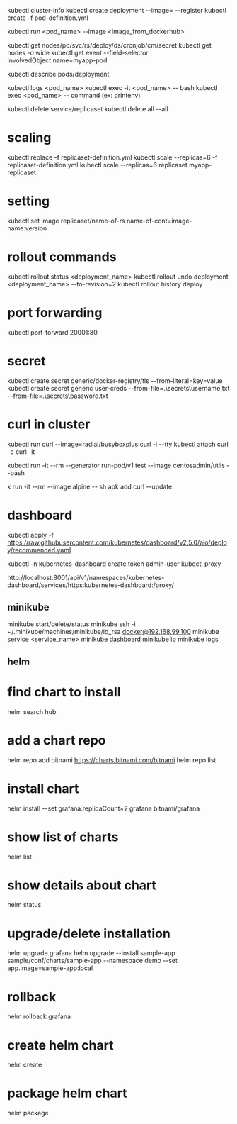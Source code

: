 kubectl cluster-info
kubectl create deployment <name> --image=<image-url> --register
kubectl create -f pod-definition.yml

kubectl run <pod_name> --image <image_from_dockerhub>

kubectl get nodes/po/svc/rs/deploy/ds/cronjob/cm/secret
kubectl get nodes -o wide
kubectl get event --field-selector involvedObject.name=myapp-pod

kubectl describe pods/deployment <name>

kubectl logs <pod_name>
kubectl exec -it <pod_name> -- bash
kubectl exec <pod_name> -- command (ex: printenv)

kubectl delete service/replicaset
kubectl delete all --all

# scaling #
kubectl replace -f replicaset-definition.yml
kubectl scale --replicas=6 -f replicaset-definition.yml
kubectl scale --replicas=6 replicaset myapp-replicaset

# setting #
kubectl set image replicaset/name-of-rs name-of-cont=image-name:version

# rollout commands
kubectl rollout status <deployment_name>
kubectl rollout undo deployment <deployment_name> --to-revision=2
kubectl rollout history deploy <deployment-name>

# port forwarding #
kubectl port-forward <pod-name> 20001:80

# secret #
kubectl create secret generic/docker-registry/tls <secret-name> --from-literal=key=value
kubectl create secret generic user-creds --from-file=.\secrets\username.txt --from-file=.\secrets\password.txt

# curl in cluster #
kubectl run curl --image=radial/busyboxplus:curl -i --tty
kubectl attach curl -c curl -it

kubectl run -it --rm --generator run-pod/v1 test --image centosadmin/utils --bash

k run -it --rm --image alpine -- sh
apk add curl --update

# dashboard #
kubectl apply -f https://raw.githubusercontent.com/kubernetes/dashboard/v2.5.0/aio/deploy/recommended.yaml

kubectl -n kubernetes-dashboard create token admin-user
kubectl proxy

http://localhost:8001/api/v1/namespaces/kubernetes-dashboard/services/https:kubernetes-dashboard:/proxy/

## minikube
minikube start/delete/status
minikube ssh -i ~/.minikube/machines/minikube/id_rsa docker@192.168.99.100
minikube service <service_name>
minikube dashboard
minikube ip
minikube logs


## helm
# find chart to install
helm search hub <what-i-search>
# add a chart repo
helm repo add bitnami https://charts.bitnami.com/bitnami
helm repo list
# install chart
helm install --set grafana.replicaCount=2 grafana bitnami/grafana
# show list of charts
helm list
# show details about chart
helm status <chart-name>
# upgrade/delete installation
helm upgrade grafana
helm upgrade --install sample-app sample/conf/charts/sample-app --namespace demo --set app.image=sample-app:local
# rollback
helm rollback grafana <revision-number>
# create helm chart
helm create <name>
# package helm chart
helm package <name-package>